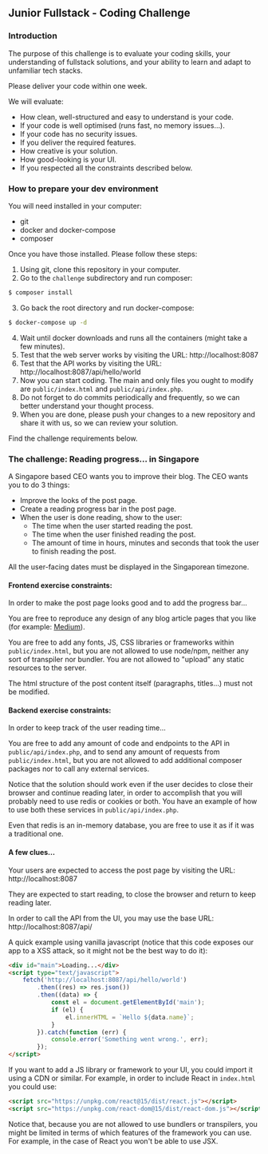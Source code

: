 ## Junior Fullstack - Coding Challenge


### Introduction

The purpose of this challenge is to evaluate your coding skills,
your understanding of fullstack solutions,
and your ability to learn and adapt to unfamiliar tech stacks.

Please deliver your code within one week.

We will evaluate:
- How clean, well-structured and easy to understand is your code.
- If your code is well optimised (runs fast, no memory issues...).
- If your code has no security issues.
- If you deliver the required features.
- How creative is your solution.
- How good-looking is your UI.
- If you respected all the constraints described below.


### How to prepare your dev environment

You will need installed in your computer:
- git
- docker and docker-compose
- composer

Once you have those installed. Please follow these steps:

1) Using git, clone this repository in your computer.
2) Go to the `challenge` subdirectory and run composer:
```bash
$ composer install
```
3) Go back the root directory and run docker-compose:
```bash
$ docker-compose up -d
```
4) Wait until docker downloads and runs all the containers (might take a few minutes).
5) Test that the web server works by visiting the URL: http://localhost:8087
6) Test that the API works by visiting the URL: http://localhost:8087/api/hello/world
7) Now you can start coding. The main and only files you ought to modify are `public/index.html` and `public/api/index.php`. 
8) Do not forget to do commits periodically and frequently, so we can better understand your thought process.
9) When you are done, please push your changes to a new repository and share it with us, so we can review your solution.

Find the challenge requirements below.


### The challenge: Reading progress... in Singapore

A Singapore based CEO wants you to improve their blog.
The CEO wants you to do 3 things:
- Improve the looks of the post page.
- Create a reading progress bar in the post page.
- When the user is done reading, show to the user:
  - The time when the user started reading the post.
  - The time when the user finished reading the post.
  - The amount of time in hours, minutes and seconds that took the user to finish reading the post.

All the user-facing dates must be displayed in the Singaporean timezone.


#### Frontend exercise constraints:

In order to make the post page looks good and to add the progress bar...

You are free to reproduce any design of any blog article pages that you like
(for example: [Medium](https://medium.com/words-for-life/dear-people-who-hate-clapping-8497747199e6)).

You are free to add any fonts, JS, CSS libraries or frameworks within `public/index.html`,
but you are not allowed to use node/npm, neither any sort of transpiler nor bundler.
You are not allowed to "upload" any static resources to the server.

The html structure of the post content itself (paragraphs, titles...) must not be modified.


#### Backend exercise constraints:

In order to keep track of the user reading time...

You are free to add any amount of code and endpoints to the API in `public/api/index.php`,
and to send any amount of requests from `public/index.html`,
but you are not allowed to add additional composer packages nor to call any external services.

Notice that the solution should work even if the user decides to close their browser and continue reading later,
in order to accomplish that you will probably need to use redis or cookies or both. You have an example of 
how to use both these services in `public/api/index.php`.

Even that redis is an in-memory database, you are free to use it as if it was a traditional one.


#### A few clues...

Your users are expected to access the post page by visiting the URL:
http://localhost:8087

They are expected to start reading, to close the browser and return to keep reading later.

In order to call the API from the UI, you may use the base URL:
http://localhost:8087/api/

A quick example using vanilla javascript (notice that this code exposes our app
to a XSS attack, so it might not be the best way to do it):

```html
<div id="main">Loading...</div>
<script type="text/javascript">
    fetch('http://localhost:8087/api/hello/world')
        .then((res) => res.json())
        .then((data) => {
            const el = document.getElementById('main');
            if (el) {
                el.innerHTML = `Hello ${data.name}`;
            }
        }).catch(function (err) {
            console.error('Something went wrong.', err);
        });
</script>
```

If you want to add a JS library or framework to your UI, you could import it using a CDN or similar.
For example, in order to include React in `index.html` you could use:

```html
<script src="https://unpkg.com/react@15/dist/react.js"></script>
<script src="https://unpkg.com/react-dom@15/dist/react-dom.js"></script>
```

Notice that, because you are not allowed to use bundlers or transpilers,
you might be limited in terms of which features of the framework you can use.
For example, in the case of React you won't be able to use JSX.

